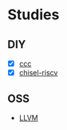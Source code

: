 # Studies

## DIY

- [x] [ccc](https://github.com/diohabara/diohabara/blob/master/docs/ccc.md)
- [x] [chisel-riscv](https://github.com/diohabara/diohabara/blob/master/docs/chisel-riscv.md)

## OSS

- [LLVM](https://github.com/diohabara/diohabara/blob/master/docs/LLVM.md)
